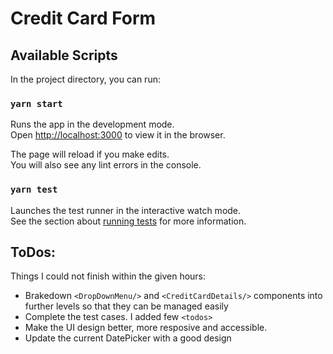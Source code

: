 # Credit Card Form

## Available Scripts

In the project directory, you can run:

### `yarn start`

Runs the app in the development mode.\
Open [http://localhost:3000](http://localhost:3000) to view it in the browser.

The page will reload if you make edits.\
You will also see any lint errors in the console.

### `yarn test`

Launches the test runner in the interactive watch mode.\
See the section about [running tests](https://facebook.github.io/create-react-app/docs/running-tests) for more information.

## ToDos:

Things I could not finish within the given hours:

- Brakedown `<DropDownMenu/>` and `<CreditCardDetails/>` components into further levels so that they can be managed easily
- Complete the test cases. I added few `<todos>`
- Make the UI design better, more resposive and accessible. 
- Update the current DatePicker with a good design